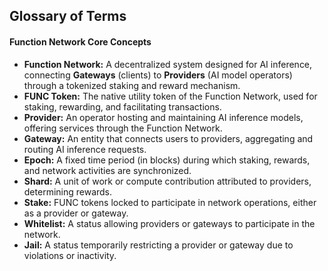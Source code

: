 ## Glossary of Terms

#### **Function Network Core Concepts**

- **Function Network:** A decentralized system designed for AI inference, connecting **Gateways** (clients) to **Providers** (AI model operators) through a tokenized staking and reward mechanism.
- **FUNC Token:** The native utility token of the Function Network, used for staking, rewarding, and facilitating transactions.
- **Provider:** An operator hosting and maintaining AI inference models, offering services through the Function Network.
- **Gateway:** An entity that connects users to providers, aggregating and routing AI inference requests.
- **Epoch:** A fixed time period (in blocks) during which staking, rewards, and network activities are synchronized.
- **Shard:** A unit of work or compute contribution attributed to providers, determining rewards.
- **Stake:** FUNC tokens locked to participate in network operations, either as a provider or gateway.
- **Whitelist:** A status allowing providers or gateways to participate in the network.
- **Jail:** A status temporarily restricting a provider or gateway due to violations or inactivity.
